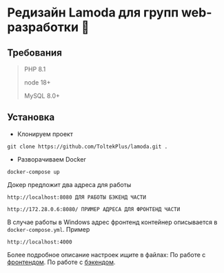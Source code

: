 # Редизайн Lamoda для групп web-разработки :rocket:

## Требования

> PHP 8.1
>
> node 18+
>
> MySQL 8.0+

## Установка

- Клонируем проект

```
git clone https://github.com/ToltekPlus/lamoda.git .
```

- Разворачиваем Docker
```
docker-compose up
```

Докер предложит два адреса для работы

```
http://localhost:8080 ДЛЯ РАБОТЫ БЭКЕНД ЧАСТИ
``` 

```
http://172.28.0.6:8080/ ПРИМЕР АДРЕСА ДЛЯ ФРОНТЕНД ЧАСТИ
``` 

В случае работы в Windows адрес фронтенд контейнер описывается в `docker-compose.yml`. Пример
```
http://localhost:4000
```


Более подробное описание настроек ищите в файлах:
По работе с [фронтендом](nodejs/README.md).
По работе с [бэкендом](php/README.md).
